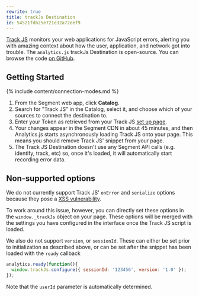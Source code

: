 ```yaml
---
rewrite: true
title: trackJs Destination
id: 54521fdb25e721e32a72eef9
---
```

[Track JS](https://trackjs.com/) monitors your web applications for JavaScript errors, alerting you with amazing context about how the user, application, and network got into trouble. The `analytics.js` trackJs Destination is open-source. You can browse the code [on GitHub](https://github.com/segmentio/analytics.js-integrations/tree/master/integrations/trackjs).

## Getting Started

{% include content/connection-modes.md %}

  1. From the Segment web app, click **Catalog**.
  2. Search for "Track JS" in the Catalog, select it, and choose which of your sources to connect the destination to.
  3. Enter your Token as retrieved from your Track JS [set up page](https://my.trackjs.com/customer/login?returnUrl=%2fcustomer%2fsetup#install-locally).
  4. Your changes appear in the Segment CDN in about 45 minutes, and then Analytics.js starts asynchronously loading Track JS onto your page. This means you should remove Track JS' snippet from your page.
  5. The Track JS Destination doesn't use any Segment API calls (e.g. identify, track, etc) so, once it's loaded, it will automatically start recording error data.

## Non-supported options

We do not currently support Track JS' ```onError``` and ```serialize``` options because they pose a [XSS vulnerability](http://en.wikipedia.org/wiki/Cross-site_scripting).

To work around this issue, however, you can directly set these options in the ```window._trackJs``` object on your page. These options will be merged with the settings you have configured in the interface once the Track JS script is loaded.

We also do not support `version`, or `sessionId`. These can either be set prior to initialization as described above, or can be set after the snippet has been loaded with the `ready` callback

```javascript
analytics.ready(function(){
  window.trackJs.configure({ sessionId: '123456', version: '1.0' });
});
```

Note that the `userId` parameter is automatically determined.
